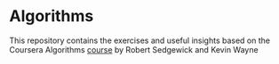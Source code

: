# Algorithms

This repository contains the exercises and useful insights based on the Coursera Algorithms [course](https://www.coursera.org/learn/algorithms-part1) by Robert Sedgewick and Kevin Wayne
